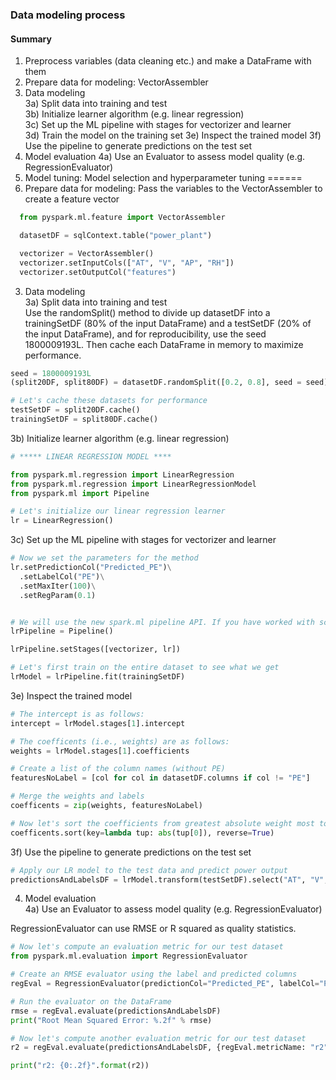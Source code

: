 ### Data modeling process

#### Summary  
  1. Preprocess variables (data cleaning etc.) and make a DataFrame with them  
  2. Prepare data for modeling: VectorAssembler  
  3. Data modeling  
    3a) Split data into training and test  
    3b) Initialize learner algorithm (e.g. linear regression)  
    3c) Set up the ML pipeline with stages for vectorizer and learner  
    3d) Train the model on the training set
    3e) Inspect the trained model
    3f) Use the pipeline to generate predictions on the test set
  4. Model evaluation
    4a) Use an Evaluator to assess model quality (e.g. RegressionEvaluator)
  5. Model tuning: Model selection and hyperparameter tuning
======  
2. Prepare data for modeling: Pass the variables to the VectorAssembler to create a feature vector  

```python
  from pyspark.ml.feature import VectorAssembler

  datasetDF = sqlContext.table("power_plant")

  vectorizer = VectorAssembler()
  vectorizer.setInputCols(["AT", "V", "AP", "RH"])
  vectorizer.setOutputCol("features")
````
3. Data modeling  
3a) Split data into training and test  
Use the randomSplit() method to divide up datasetDF into a trainingSetDF (80% of the input DataFrame) 
and a testSetDF (20% of the input DataFrame), and for reproducibility, use the seed 1800009193L. 
Then cache each DataFrame in memory to maximize performance.  

```python
seed = 1800009193L
(split20DF, split80DF) = datasetDF.randomSplit([0.2, 0.8], seed = seed)

# Let's cache these datasets for performance
testSetDF = split20DF.cache()
trainingSetDF = split80DF.cache()
````  
3b) Initialize learner algorithm (e.g. linear regression)  

```python
# ***** LINEAR REGRESSION MODEL ****

from pyspark.ml.regression import LinearRegression
from pyspark.ml.regression import LinearRegressionModel
from pyspark.ml import Pipeline

# Let's initialize our linear regression learner
lr = LinearRegression()
````
 3c) Set up the ML pipeline with stages for vectorizer and learner     
```python
# Now we set the parameters for the method
lr.setPredictionCol("Predicted_PE")\
  .setLabelCol("PE")\
  .setMaxIter(100)\
  .setRegParam(0.1)


# We will use the new spark.ml pipeline API. If you have worked with scikit-learn this will be very familiar.
lrPipeline = Pipeline()

lrPipeline.setStages([vectorizer, lr])

# Let's first train on the entire dataset to see what we get
lrModel = lrPipeline.fit(trainingSetDF)
````
3e) Inspect the trained model  
````python
# The intercept is as follows:
intercept = lrModel.stages[1].intercept

# The coefficents (i.e., weights) are as follows:
weights = lrModel.stages[1].coefficients

# Create a list of the column names (without PE)
featuresNoLabel = [col for col in datasetDF.columns if col != "PE"]

# Merge the weights and labels
coefficents = zip(weights, featuresNoLabel)

# Now let's sort the coefficients from greatest absolute weight most to the least absolute weight
coefficents.sort(key=lambda tup: abs(tup[0]), reverse=True)
````  
3f) Use the pipeline to generate predictions on the test set  
```python
# Apply our LR model to the test data and predict power output
predictionsAndLabelsDF = lrModel.transform(testSetDF).select("AT", "V", "AP", "RH", "PE", "Predicted_PE")
````

4. Model evaluation  
4a) Use an Evaluator to assess model quality (e.g. RegressionEvaluator)  

RegressionEvaluator can use RMSE or R squared as quality statistics.

```python
# Now let's compute an evaluation metric for our test dataset
from pyspark.ml.evaluation import RegressionEvaluator

# Create an RMSE evaluator using the label and predicted columns
regEval = RegressionEvaluator(predictionCol="Predicted_PE", labelCol="PE", metricName="rmse")

# Run the evaluator on the DataFrame
rmse = regEval.evaluate(predictionsAndLabelsDF)
print("Root Mean Squared Error: %.2f" % rmse)

# Now let's compute another evaluation metric for our test dataset
r2 = regEval.evaluate(predictionsAndLabelsDF, {regEval.metricName: "r2"})

print("r2: {0:.2f}".format(r2))
````
